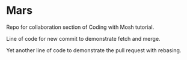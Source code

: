 # Mars
Repo for collaboration section of Coding with Mosh tutorial.

Line of code for new commit to demonstrate fetch and merge.

Yet another line of code to demonstrate the pull request with rebasing.
